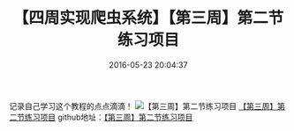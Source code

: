 ﻿---
title: '【四周实现爬虫系统】【第三周】第二节练习项目  '
date: 2016-05-23 20:04:37
tags: Python
---
记录自己学习这个教程的点点滴滴！
![【第三周】第二节练习项目][1]
[【第三周】第二节练习项目][2]
github地址：[【第三周】第二节练习项目][3]


  [1]: http://7xtji5.com1.z0.glb.clouddn.com/%E3%80%90%E7%AC%AC%E4%B8%89%E5%91%A8%E3%80%91%E7%AC%AC%E4%BA%8C%E8%8A%82%E7%BB%83%E4%B9%A0%E9%A1%B9%E7%9B%AE.png
  [2]: http://7xtji5.com1.z0.glb.clouddn.com/%E3%80%90%E7%AC%AC%E4%B8%89%E5%91%A8%E3%80%91%E7%AC%AC%E4%BA%8C%E8%8A%82%E7%BB%83%E4%B9%A0%E9%A1%B9%E7%9B%AE
  [3]: https://github.com/wenhaoliang/learn-python/blob/master/Python%E5%AE%9E%E6%88%98%EF%BC%9A%E5%9B%9B%E5%91%A8%E5%AE%9E%E7%8E%B0%E7%88%AC%E8%99%AB%E7%B3%BB%E7%BB%9F/week_3/3_2